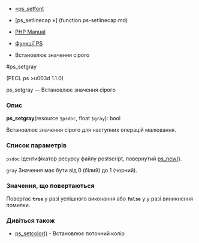 - [«ps_setfont](function.ps-setfont.md)
- [ps_setlinecap »] (function.ps-setlinecap.md)

- [PHP Manual](index.md)
- [Функції PS](ref.ps.md)
- Встановлює значення сірого

#ps_setgray

(PECL ps \>u003d 1.1.0)

ps_setgray — Встановлює значення сірого

### Опис

**ps_setgray**(resource `$psdoc`, float `$gray`): bool

Встановлює значення сірого для наступних операцій малювання.

### Список параметрів

`psdoc`
Ідентифікатор ресурсу файлу postscript, повернутий
[ps_new()](function.ps-new.md).

`gray`
Значення має бути від 0 (білий) до 1 (чорний).

### Значення, що повертаються

Повертає **`true`** у разі успішного виконання або **`false`** у
у разі виникнення помилки.

### Дивіться також

- [ps_setcolor()](function.ps-setcolor.md) - Встановлює поточний
колір
